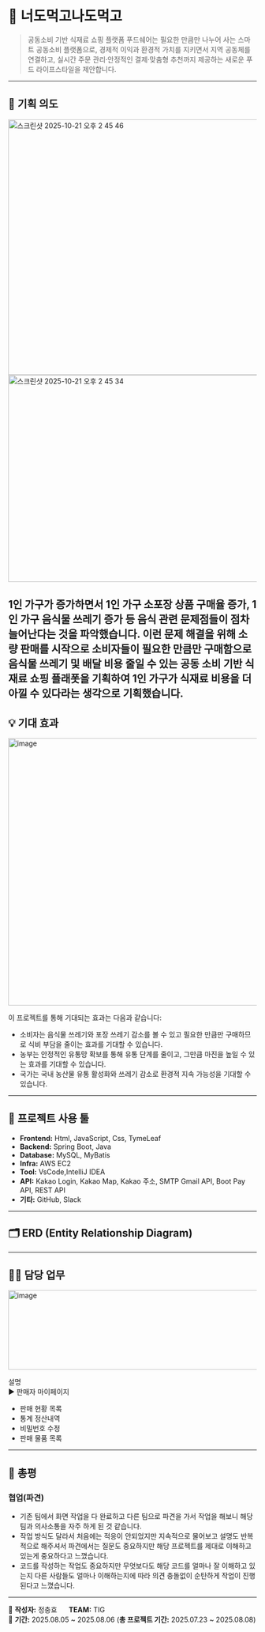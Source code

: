 # 🚀 너도먹고나도먹고
> 공동소비 기반 식재료 쇼핑 플랫폼
푸드쉐어는 필요한 만큼만 나누어 사는 스마트 공동소비 플랫폼으로, 경제적 이익과 환경적 가치를 지키면서 지역 공동체를 연결하고, 실시간 주문 관리·안정적인 결제·맞춤형 추천까지 제공하는 새로운 푸드 라이프스타일을 제안합니다.


---

## 🎯 기획 의도
<img width="722" height="517" alt="스크린샷 2025-10-21 오후 2 45 46" src="https://github.com/user-attachments/assets/ebc3b8d6-1e02-491d-aeb0-0895a120bf8d" />
<img width="733" height="419" alt="스크린샷 2025-10-21 오후 2 45 34" src="https://github.com/user-attachments/assets/26338459-9f9b-4b6f-9206-13fc6d20cae5" />

1인 가구가 증가하면서 **1인 가구 소포장 상품 구매율 증가, 1인 가구 음식물 쓰레기 증가** 등 음식 관련 문제점들이 점차 늘어난다는 것을 파악했습니다. 이런 문제 해결을 위해 소량 판매를 시작으로 소비자들이 필요한 만큼만
구매함으로 음식물 쓰레기 및 배달 비용 줄일 수 있는 **공동 소비 기반 식재료 쇼핑 플래폿**을 기획하여 1인 가구가 식재료 비용을 더 아낄 수 있다라는 생각으로 기획했습니다.
---

## 💡 기대 효과
<img width="975" height="541" alt="image" src="https://github.com/user-attachments/assets/8d0c6ace-c525-4987-aca3-213be251be2b" />

이 프로젝트를 통해 기대되는 효과는 다음과 같습니다:
- 소비자는 음식물 쓰레기와 포장 쓰레기 감소를 볼 수 있고 필요한 만큼만 구매하므로 식비 부담을 줄이는 효과를 기대할 수 있습니다.
- 농부는 안정적인 유통망 확보를 통해 유통 단계를 줄이고, 그만큼 마진을 높일 수 있는 효과를 기대할 수 있습니다.
- 국가는 국내 농산물 유통 활성화와 쓰레기 감소로 환경적 지속 가능성을 기대할 수 있습니다.

---

## 🧰 프로젝트 사용 툴
- **Frontend:** Html, JavaScript, Css, TymeLeaf
- **Backend:** Spring Boot, Java  
- **Database:** MySQL, MyBatis  
- **Infra:** AWS EC2  
- **Tool:** VsCode,IntelliJ IDEA
- **API:** Kakao Login, Kakao Map, Kakao 주소, SMTP Gmail API, Boot Pay API, REST API
- **기타:** GitHub, Slack  

---

## 🗂 ERD (Entity Relationship Diagram)



---

## 👩‍💻 담당 업무
<img width="688" height="161" alt="image" src="https://github.com/user-attachments/assets/2d8ab724-20e4-4b52-9ecf-48b6a94b49e4" />

설명  
▶ 판매자 마이페이지           
  - 판매 현황 목록
  - 통계 정산내역
  - 비밀번호 수정
  - 판매 물품 목록
   
---

## 🧭 총평
    
### 협업(파견)
  - 기존 팀에서 화면 작업을 다 완료하고 다른 팀으로 파견을 가서 작업을 해보니 해당 팀과 의사소통을 자주 하게 된 것 같습니다.
  - 작업 방식도 달라서 처음에는 적응이 안되었지만 지속적으로 물어보고 설명도 반복적으로 해주셔서 파견에서는 질문도 중요하지만 해당 프로젝트를 제대로 이해하고 있는게 중요하다고 느꼈습니다.
  - 코드를 작성하는 작업도 중요하지만 무엇보다도 해당 코드를 얼마나 잘 이해하고 있는지 다른 사람들도 얼마나 이해하는지에 따라 의견 충돌없이 순탄하게 작업이 진행된다고 느꼈습니다.
---

📌 **작성자:** 정충효 &nbsp;&nbsp;&nbsp;&nbsp; **TEAM:** TIG <br>
📅 **기간:** 2025.08.05 ~ 2025.08.06  (**총 프로젝트 기간:** 2025.07.23 ~ 2025.08.08)
